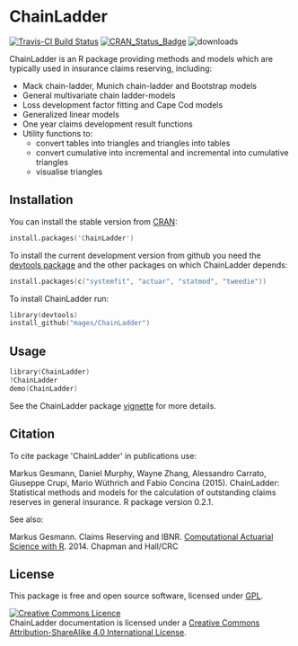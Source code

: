 # ChainLadder 
[![Travis-CI Build Status](https://travis-ci.org/mages/ChainLadder.svg?branch=master)](https://travis-ci.org/mages/ChainLadder) [![CRAN\_Status\_Badge](http://www.r-pkg.org/badges/version/ChainLadder)](http://cran.r-project.org/package=ChainLadder) ![downloads](http://cranlogs.r-pkg.org/badges/grand-total/ChainLadder)


ChainLadder is an R package providing methods and models which are typically 
used in insurance claims reserving, including:

- Mack chain-ladder, Munich chain-ladder and Bootstrap models
- General multivariate chain ladder-models 
- Loss development factor fitting and Cape Cod models 
- Generalized linear models 
- One year claims development result functions
- Utility functions to:
  - convert tables into triangles and triangles into tables 
  - convert cumulative into incremental and incremental into cumulative triangles
  - visualise triangles

## Installation

You can install the stable version from
[CRAN](http://cran.r-project.org/package=ChainLadder):

```s
install.packages('ChainLadder')
```

To install the current development version from github you need the [devtools package](http://cran.r-project.org/package=devtools) and the other packages on which ChainLadder depends:

```s
install.packages(c("systemfit", "actuar", "statmod", "tweedie"))
```

To install ChainLadder run:
```s
library(devtools)
install_github("mages/ChainLadder")
```

## Usage

```s
library(ChainLadder)
?ChainLadder
demo(ChainLadder)
```

See the ChainLadder package [vignette](http://cran.r-project.org/web/packages/ChainLadder/vignettes/ChainLadder.pdf) for more details. 

## Citation

To cite package 'ChainLadder' in publications use:

  Markus Gesmann, Daniel Murphy, Wayne Zhang, Alessandro Carrato,
  Giuseppe Crupi, Mario Wüthrich and Fabio Concina (2015). 
  ChainLadder: Statistical methods and models for the calculation of 
  outstanding claims reserves in general insurance. R package version 0.2.1.
  
See also:

  Markus Gesmann. Claims Reserving and IBNR. [Computational Actuarial Science
  with R](http://www.crcpress.com/product/isbn/9781466592599). 2014. Chapman and Hall/CRC

## License

This package is free and open source software, licensed under [GPL](https://www.gnu.org/copyleft/gpl.html).

<a rel="license" href="http://creativecommons.org/licenses/by-sa/4.0/deed.en_GB"><img alt="Creative Commons Licence" class="c1" src="http://i.creativecommons.org/l/by-sa/4.0/80x15.png" /></a><br />
<span>ChainLadder documentation</span> is licensed under a <a rel="license" href="http://creativecommons.org/licenses/by-sa/4.0/deed.en_GB">Creative Commons Attribution-ShareAlike 4.0 International License</a>. 
